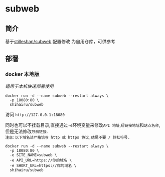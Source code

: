 # subweb

## 简介
基于[stilleshan/subweb](https://github.com/stilleshan/subweb) 配置修改
为自用仓库，可供参考
## 部署
### docker 本地版
*适用于本机快速部署使用*
```shell
docker run -d --name subweb --restart always \
  -p 18080:80 \
  shihairu/subweb
```

访问 `http://127.0.0.1:18080`


同时也可以不挂载目录,直接通过`-e`环境变量来修改`API 地址`,`短链接地址`和`站点名称`,但是无法修改`导航链接`.  
`注意:以下域名请严格填写 http 或 https 协议,结尾不要 / 斜杠符号.`
```shell
docker run -d --name subweb --restart always \
  -p 18080:80 \
  -e SITE_NAME=subweb \
  -e API_URL=https://你的域名 \
  -e SHORT_URL=https://你的域名 \
  shihairu/subweb
```
